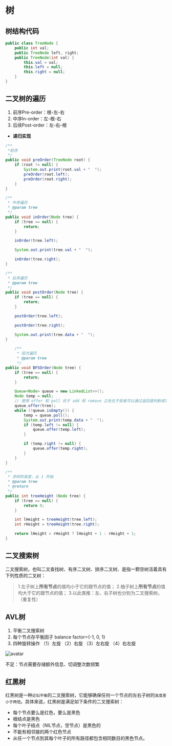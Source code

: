 # 树 <!-- {docsify-ignore-all} -->

## 树结构代码

```java
public class TreeNode {
    public int val;
    public TreeNode left, right;
    public TreeNode(int val) {
        this.val = val;
        this.left = null;
        this.right = null;
    }
}
```

## 二叉树的遍历

1. 前序Pre-order：根-左-右
2. 中序In-order：左-根-右
3. 后续Post-order：左-右-根

- **递归实现**


```java
/**
 *前序
 */
public void preOrder(TreeNode root) {
    if (root != null) {
        System.out.print(root.val + "  ");
        preOrder(root.left);
        preOrder(root.right);
    }
}

/**
 * 中序遍历
 * @param tree
 */
public void inOrder(Node tree) {
    if (tree == null) {
        return;
    }

    inOrder(tree.left);

    System.out.print(tree.val + "  ");

    inOrder(tree.right);
}

/**
 * 后序遍历
 * @param tree
 */
public void postOrder(Node tree) {
    if (tree == null) {
        return;
    }

    postOrder(tree.left);

    postOrder(tree.right);

    System.out.print(tree.data + "  ");
}

    /**
     * 层次遍历
     * @param tree
     */
public void BFSOrder(Node tree) {
    if (tree == null) {
        return;
    }

    Queue<Node> queue = new LinkedList<>();
    Node temp = null;
    // 使用 offer 和 poll 优于 add 和 remove 之处在于前者可以通过返回值判断成功与否，而不抛出异常
    queue.offer(tree);
    while (!queue.isEmpty()) {
        temp = queue.poll();
        System.out.print(temp.data + "  ");
        if (temp.left != null) {
            queue.offer(temp.left);
        }

        if (temp.right != null) {
            queue.offer(temp.right);
        }
    }
}

/**
 * 求树的高度，从 1 开始
 * @param tree
 * @return
 */
public int treeHeight (Node tree) {
    if (tree == null) {
        return 0;
    }

    int lHeight = treeHeight(tree.left);
    int rHeight = treeHeight(tree.right);

    return lHeight > rHeight ? lHeight + 1 : rHeight + 1;
}
```

## 二叉搜索树

二叉搜索树，也叫二叉查找树、有序二叉树、排序二叉树、是指一颗空树活着具有下列性质的二叉树：

> 1.左子树上**所有节点**的值均小于它的跟节点的值；
> 2.柚子树上**所有节点**的值均大于它的跟节点的值；
> 3.以此类推：左、右子树也分别为二叉搜索树。（重复性）

## AVL树

1. 平衡二叉搜索树
2. 每个节点存平衡因子 balance factor={-1, 0, 1}
3. 四种旋转操作
（1）左旋
（2）右旋
（3）左右旋
（4）右左旋

![avatar](../../../_media/image/algorithm/WechatIMG162.png)

不足：节点需要存储额外信息、切调整次数频繁

## 红黑树

红黑树是一种`近似平衡`的二叉搜索树，它能够确保任何一个节点的左右子树的`高度差小于两倍`。具体来说，红黑树是满足如下条件的二叉搜索树：

- 每个节点要么是红色，要么是黑色
- 根结点是黑色
- 每个叶子结点（NIL节点，空节点）是黑色的
- 不能有相邻接的两个红色节点
- 从任一个节点到其每个叶子的所有路径都包含相同数目的黑色节点。
